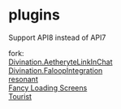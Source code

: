 # plugins
Support API8 instead of API7

fork:  
[Divination.AetheryteLinkInChat](https://github.com/horoscope-dev/Divination.AetheryteLinkInChat)  
[Divination.FaloopIntegration](https://github.com/horoscope-dev/Divination.FaloopIntegration)  
[resonant](https://github.com/aulus-asina/resonant)  
[Fancy Loading Screens](https://github.com/goaaats/Dalamud.LoadingImage)  
[Tourist](https://git.anna.lgbt/ascclemens/Tourist.git)